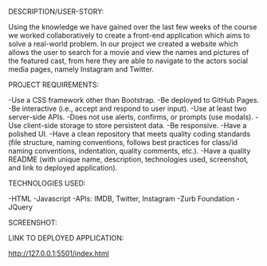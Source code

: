 DESCRIPTION/USER-STORY:

Using the knowledge we have gained over the last few weeks of the course we worked collaboratively to create a front-end application which aims to solve a real-world problem. In our project we created a website which allows the user to search for a movie and view the names and pictures of the featured cast, from here they are able to navigate to the actors social media pages, namely Instagram and Twitter.

PROJECT REQUIREMENTS:

-Use a CSS framework other than Bootstrap.
-Be deployed to GitHub Pages.
-Be interactive (i.e., accept and respond to user input).
-Use at least two server-side APIs.
-Does not use alerts, confirms, or prompts (use modals).
-Use client-side storage to store persistent data.
-Be responsive.
-Have a polished UI.
-Have a clean repository that meets quality coding standards (file structure, naming conventions, follows best practices for class/id naming conventions, indentation, quality comments, etc.).
-Have a quality README (with unique name, description, technologies used, screenshot, and link to deployed application).



TECHNOLOGIES USED:

-HTML
-Javascript 
-APIs: IMDB, Twitter, Instagram
-Zurb Foundation
-JQuery




SCREENSHOT:





LINK TO DEPLOYED APPLICATION:

http://127.0.0.1:5501/index.html 